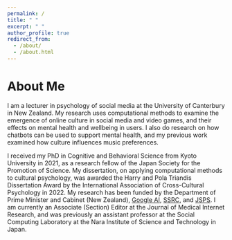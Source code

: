 ```yaml
---
permalink: /
title: " "
excerpt: " "
author_profile: true
redirect_from: 
  - /about/
  - /about.html
---
```


About Me
======

I am a lecturer in psychology of social media at the University of Canterbury in New Zealand. My research uses computational methods to examine the emergence of online culture in social media and video games, and their effects on mental health and wellbeing in users. I also do research on how chatbots can be used to support mental health, and my previous work examined how culture influences music preferences. 

I received my PhD in Cognitive and Behavioral Science from Kyoto University in 2021, as a research fellow of the Japan Society for the Promotion of Science. My dissertation, on applying computational methods to cultural psychology, was awarded the Harry and Pola Triandis Dissertation Award by the International Association of Cross-Cultural Psychology in 2022. My research has been funded by the Department of Prime Minister and Cabinet (New Zealand), [Google AI](https://research.google/outreach/research-scholar-program/recipients/), [SSRC](https://www.ssrc.org/grantees/abusive-language-and-gatekeeping-in-twitch-streaming-cultures/), and [JSPS](https://www.jsps.go.jp/english/e-pd/index.html). I am currently an Associate (Section) Editor at the Journal of Medical Internet Research, and was previously an assistant professor at the Social Computing Laboratory at the Nara Institute of Science and Technology in Japan.
